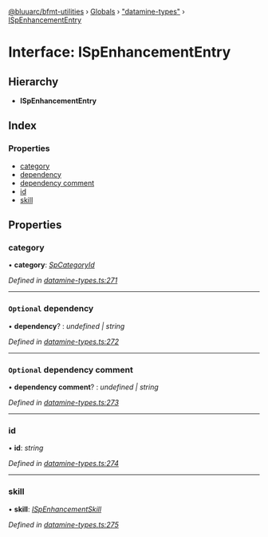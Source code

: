 [@bluuarc/bfmt-utilities](../README.md) › [Globals](../globals.md) › ["datamine-types"](../modules/_datamine_types_.md) › [ISpEnhancementEntry](_datamine_types_.ispenhancemententry.md)

# Interface: ISpEnhancementEntry

## Hierarchy

* **ISpEnhancementEntry**

## Index

### Properties

* [category](_datamine_types_.ispenhancemententry.md#category)
* [dependency](_datamine_types_.ispenhancemententry.md#optional-dependency)
* [dependency comment](_datamine_types_.ispenhancemententry.md#optional-dependency-comment)
* [id](_datamine_types_.ispenhancemententry.md#id)
* [skill](_datamine_types_.ispenhancemententry.md#skill)

## Properties

###  category

• **category**: *[SpCategoryId](../enums/_datamine_types_.spcategoryid.md)*

*Defined in [datamine-types.ts:271](https://github.com/BluuArc/bfmt-utilities/blob/c1f3d6e/src/datamine-types.ts#L271)*

___

### `Optional` dependency

• **dependency**? : *undefined | string*

*Defined in [datamine-types.ts:272](https://github.com/BluuArc/bfmt-utilities/blob/c1f3d6e/src/datamine-types.ts#L272)*

___

### `Optional` dependency comment

• **dependency comment**? : *undefined | string*

*Defined in [datamine-types.ts:273](https://github.com/BluuArc/bfmt-utilities/blob/c1f3d6e/src/datamine-types.ts#L273)*

___

###  id

• **id**: *string*

*Defined in [datamine-types.ts:274](https://github.com/BluuArc/bfmt-utilities/blob/c1f3d6e/src/datamine-types.ts#L274)*

___

###  skill

• **skill**: *[ISpEnhancementSkill](_datamine_types_.ispenhancementskill.md)*

*Defined in [datamine-types.ts:275](https://github.com/BluuArc/bfmt-utilities/blob/c1f3d6e/src/datamine-types.ts#L275)*
